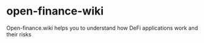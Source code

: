 # open-finance-wiki
Open-finance.wiki helps you to understand how DeFi applications work and their risks
